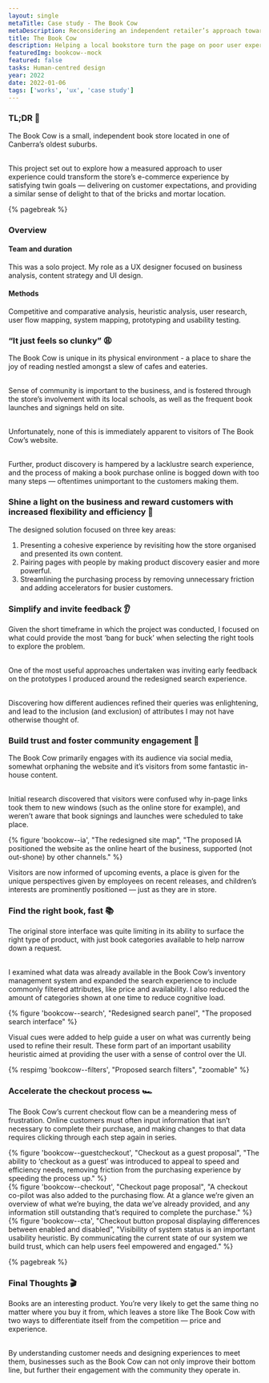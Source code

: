 ```yaml
---
layout: single
metaTitle: Case study - The Book Cow
metaDescription: Reconsidering an independent retailer’s approach toward e-commerce.
title: The Book Cow
description: Helping a local bookstore turn the page on poor user experience.
featuredImg: bookcow--mock
featured: false
tasks: Human-centred design
year: 2022
date: 2022-01-06
tags: ['works', 'ux', 'case study']
---
```



<div class="col-start-3 col-end-9">

  ### TL;DR 💨

  The Book Cow is a small, independent book store located in one of Canberra’s oldest suburbs.

  <br>This project set out to explore how a measured approach to user experience could transform the store’s e-commerce experience by satisfying twin goals — delivering on customer expectations, and providing a similar sense of delight to that of the bricks and mortar location.

  {% pagebreak %}

</div>


<div class="col-start-3 col-end-9">

  ### Overview

  #### Team and duration

  This was a solo project. My role as a UX designer focused on business analysis, content strategy and UI design.

  #### Methods

  Competitive and comparative analysis, heuristic analysis, user research, user flow mapping, system mapping, prototyping and usability testing.

</div>

<div class="col-start-3 col-end-9">

  ### “It just feels so clunky” 😩

  The Book Cow is unique in its physical environment - a place to share the joy of reading nestled amongst a slew of cafes and eateries.

  <br>Sense of community is important to the business, and is fostered through the store’s involvement with its local schools, as well as the frequent book launches and signings held on site.

  <br>Unfortunately, none of this is immediately apparent to visitors of The Book Cow’s website.

  <br>Further, product discovery is hampered by a lacklustre search experience, and the process of making a book purchase online is bogged down with too many steps — oftentimes unimportant to the customers making them.

</div>

<div class="col-start-3 col-end-9">

  ### Shine a light on the business and reward customers with increased flexibility and efficiency 🔆

  The designed solution focused on three key areas:
  1. Presenting a cohesive experience by revisiting how the store organised and presented its own content.
  2. Pairing pages with people by making product discovery easier and more powerful.
  3. Streamlining the purchasing process by removing unnecessary friction and adding accelerators for busier customers.

</div>

<div class="col-start-3 col-end-9">

  ### Simplify and invite feedback 👂

  Given the short timeframe in which the project was conducted, I focused on what could provide the most ‘bang for buck’ when selecting the right tools to explore the problem.

  <br>One of the most useful approaches undertaken was inviting early feedback on the prototypes I produced around the redesigned search experience.

  <br>Discovering how different audiences refined their queries was enlightening, and lead to the inclusion (and exclusion) of attributes I may not have otherwise thought of.

</div>

<div class="col-start-3 col-end-9">

  ### Build trust and foster community engagement 🌱

  The Book Cow primarily engages with its audience via social media, somewhat orphaning the website and it’s visitors from some fantastic in-house content.

  <br>Initial research discovered that visitors were confused why in-page links took them to new windows (such as the online store for example), and weren’t aware that book signings and launches were scheduled to take place.

  <div class="my-10">
    {% figure 'bookcow--ia', "The redesigned site map", "The proposed IA positioned the website as the online heart of the business, supported (not out-shone) by other channels." %}
  </div>

  Visitors are now informed of upcoming events, a place is given for the unique perspectives given by employees on recent releases, and children’s interests are prominently positioned — just as they are in store.

</div>

<div class="col-start-3 col-end-9">

### Find the right book, fast 📚

  The original store interface was quite limiting in its ability to surface the right type of product, with just book categories available to help narrow down a request.

  <br>I examined what data was already available in the Book Cow’s inventory management system and expanded the search experience to include commonly filtered attributes, like price and availability. I also reduced the amount of categories shown at one time to reduce cognitive load.

  <div class="my-10">
    {% figure 'bookcow--search', "Redesigned search panel", "The proposed search interface" %}
  </div>

  Visual cues were added to help guide a user on what was currently being used to refine their result. These form part of an important usability heuristic aimed at providing the user with a sense of control over the UI.

  <div class="mt-10">
    {% respimg 'bookcow--filters', "Proposed search filters", "zoomable" %}
  </div>



</div>

<div class="col-start-3 col-end-9">

  ### Accelerate the checkout process 🏎

  The Book Cow’s current checkout flow can be a meandering mess of frustration. Online customers must often input information that isn’t necessary to complete their purchase, and making changes to that data requires clicking through each step again in series.

  <div class="my-10">
    {% figure 'bookcow--guestcheckout', "Checkout as a guest proposal", "The ability to ‘checkout as a guest’ was introduced to appeal to speed and efficiency needs, removing friction from the purchasing experience by speeding the process up." %}
  </div>

  <div class="my-10">
    {% figure 'bookcow--checkout', "Checkout page proposal", "A checkout co-pilot was also added to the purchasing flow. At a glance we’re given an overview of what we’re buying, the data we’ve already provided, and any information still outstanding that’s required to complete the purchase." %}
  </div>

  <div class="my-10">
    {% figure 'bookcow--cta', "Checkout button proposal displaying differences between enabled and disabled", "Visibility of system status is an important usability heuristic. By communicating the current state of our system we build trust, which can help users feel empowered and engaged." %}
  </div>

  {% pagebreak %}

</div>

<div class="col-start-3 col-end-9">

  ### Final Thoughts 🎬

  Books are an interesting product. You’re very likely to get the same thing no matter where you buy it from, which leaves a store like The Book Cow with two ways to differentiate itself from the competition — price and experience.

  <br>By understanding customer needs and designing experiences to meet them, businesses such as the Book Cow can not only improve their bottom line, but further their engagement with the community they operate in.

</div>


